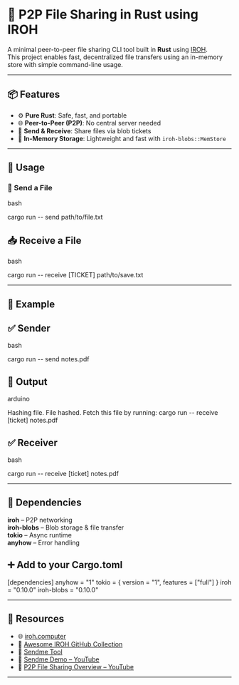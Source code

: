 # 🔁 P2P File Sharing in Rust using IROH

A minimal peer-to-peer file sharing CLI tool built in **Rust** using [IROH](https://www.iroh.computer).  
This project enables fast, decentralized file transfers using an in-memory store with simple command-line usage.

---

## 📦 Features

- ⚙️ **Pure Rust**: Safe, fast, and portable
- 🌐 **Peer-to-Peer (P2P)**: No central server needed
- 📂 **Send & Receive**: Share files via blob tickets
- 🧠 **In-Memory Storage**: Lightweight and fast with `iroh-blobs::MemStore`

---

## 🚀 Usage

### 📨 Send a File

bash


cargo run -- send path/to/file.txt

## 📥 Receive a File

bash


cargo run -- receive [TICKET] path/to/save.txt

---

## 📁 Example

## ✅ Sender

bash


cargo run -- send notes.pdf

## 🧾 Output

arduino

Hashing file.
File hashed. Fetch this file by running:
cargo run -- receive [ticket] notes.pdf

## ✅ Receiver

bash


cargo run -- receive [ticket] notes.pdf

---

## 🔧 Dependencies

**iroh** – P2P networking  
**iroh-blobs** – Blob storage & file transfer  
**tokio** – Async runtime  
**anyhow** – Error handling


## ➕ Add to your Cargo.toml

[dependencies]
anyhow = "1"
tokio = { version = "1", features = ["full"] }
iroh = "0.10.0"
iroh-blobs = "0.10.0"


---
## 🔗 Resources

- 🌐 [iroh.computer](https://www.iroh.computer)
- 📘 [Awesome IROH GitHub Collection](https://github.com/n0-computer/awesome-iroh)
- 🚀 [Sendme Tool](https://www.iroh.computer/sendme)
- 🎥 [Sendme Demo – YouTube](https://youtu.be/uj-7Y_7p4Dg?si=L0lLnxlkqhxs9AqX)
- 🎥 [P2P File Sharing Overview – YouTube](https://youtu.be/tlSwje2ru34?si=MU1UjEKoIliAZl86)

---

